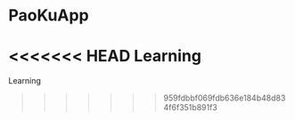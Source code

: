 # PaoKuApp
<<<<<<< HEAD
Learning 
=======
Learning
>>>>>>> 959fdbbf069fdb636e184b48d834f6f351b891f3
